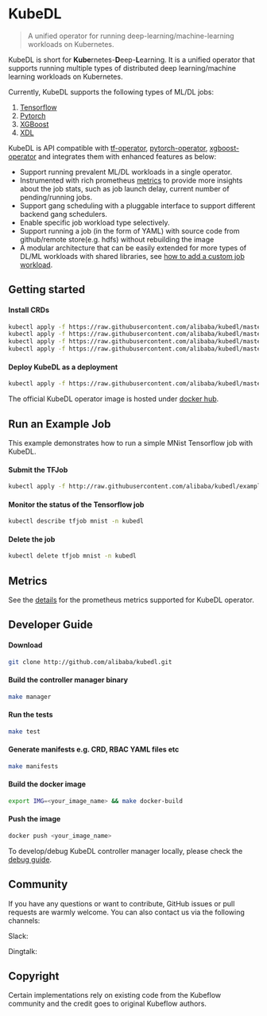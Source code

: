 # KubeDL

> A unified operator for running deep-learning/machine-learning workloads on Kubernetes.

KubeDL is short for **Kube**rnetes-**D**eep-**L**earning. It is a unified operator that supports running
multiple types of distributed deep learning/machine learning workloads on Kubernetes.

Currently, KubeDL supports the following types of ML/DL jobs:

1. [Tensorflow](https://github.com/tensorflow/tensorflow)
2. [Pytorch](https://github.com/pytorch/pytorch)
3. [XGBoost](https://github.com/dmlc/xgboost)
4. [XDL](https://github.com/alibaba/x-deeplearning/tree/master/xdl/xdl)

KubeDL is API compatible with [tf-operator](https://github.com/kubeflow/tf-operator), [pytorch-operator](https://github.com/kubeflow/pytorch-operator),
[xgboost-operator](https://github.com/kubeflow/xgboost-operator) and integrates them with enhanced features as below:

- Support running prevalent ML/DL workloads in a single operator.
- Instrumented with rich prometheus [metrics](./docs/metrics.md) to provide more insights about the job stats, such as job launch delay, current number of pending/running jobs.
- Support gang scheduling with a pluggable interface to support different backend gang schedulers.
- Enable specific job workload type selectively.
- Support running a job (in the form of YAML) with source code from github/remote store(e.g. hdfs) without rebuilding the image
- A modular architecture that can be easily extended for more types of DL/ML workloads with shared libraries, see [how to add a custom job workload](https://github.com/alibaba/kubedl/blob/master/docs/how-to-add-a-custom-workload.md).

## Getting started

#### Install CRDs

```bash
kubectl apply -f https://raw.githubusercontent.com/alibaba/kubedl/master/config/crd/bases/kubeflow.org_pytorchjobs.yaml
kubectl apply -f https://raw.githubusercontent.com/alibaba/kubedl/master/config/crd/bases/kubeflow.org_tfjobs.yaml
kubectl apply -f https://raw.githubusercontent.com/alibaba/kubedl/master/config/crd/bases/xdl.alibaba.com_xdljobs.yaml
kubectl apply -f https://raw.githubusercontent.com/alibaba/kubedl/master/config/crd/bases/xgboostjob.kubeflow.org_xgboostjobs.yaml
```

#### Deploy KubeDL as a deployment

```bash
kubectl apply -f https://raw.githubusercontent.com/alibaba/kubedl/master/config/manager/all_in_one.yaml
```

The official KubeDL operator image is hosted under [docker hub](https://hub.docker.com/r/kubedl/kubedl).

## Run an Example Job 

This example demonstrates how to run a simple MNist Tensorflow job with KubeDL.

#### Submit the TFJob

```bash
kubectl apply -f http://raw.githubusercontent.com/alibaba/kubedl/example/tf/tf_job_mnist.yaml
```

#### Monitor the status of the Tensorflow job

```bash
kubectl describe tfjob mnist -n kubedl
```

#### Delete the job

```bash
kubectl delete tfjob mnist -n kubedl
```

## Metrics
See the [details](docs/metrics.md) for the prometheus metrics supported for KubeDL operator.

## Developer Guide

#### Download 

```bash
git clone http://github.com/alibaba/kubedl.git
```

#### Build the controller manager binary

```bash
make manager
```
#### Run the tests

```bash
make test
```
#### Generate manifests e.g. CRD, RBAC YAML files etc

```bash
make manifests
```
#### Build the docker image

```bash
export IMG=<your_image_name> && make docker-build
```

#### Push the image

```bash
docker push <your_image_name>
```

To develop/debug KubeDL controller manager locally, please check the [debug guide](https://github.com/alibaba/kubedl/blob/master/docs/debug_guide.md).

## Community

If you have any questions or want to contribute, GitHub issues or pull requests are warmly welcome.
You can also contact us via the following channels:

Slack:

Dingtalk:

## Copyright

Certain implementations rely on existing code from the Kubeflow community and the credit goes to original Kubeflow authors.
